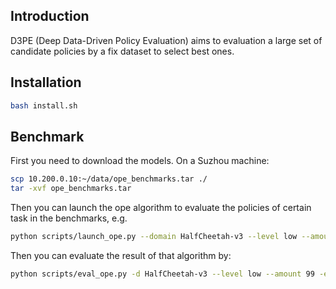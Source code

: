 ## Introduction
D3PE (Deep Data-Driven Policy Evaluation) aims to evaluation a large set of candidate policies by a fix dataset to select best ones.

## Installation
```bash
bash install.sh
```

## Benchmark
First you need to download the models. On a Suzhou machine:

```bash
scp 10.200.0.10:~/data/ope_benchmarks.tar ./
tar -xvf ope_benchmarks.tar
```

Then you can launch the ope algorithm to evaluate the policies of certain task in the benchmarks, e.g.

```bash
python scripts/launch_ope.py --domain HalfCheetah-v3 --level low --amount 99 -on online -oa online
```

Then you can evaluate the result of that algorithm by:

```bash
python scripts/eval_ope.py -d HalfCheetah-v3 --level low --amount 99 -en online
```